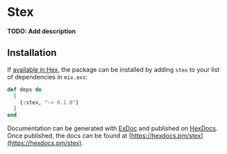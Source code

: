 # Stex

**TODO: Add description**

## Installation

If [available in Hex](https://hex.pm/docs/publish), the package can be installed
by adding `stex` to your list of dependencies in `mix.exs`:

```elixir
def deps do
  [
    {:stex, "~> 0.1.0"}
  ]
end
```

Documentation can be generated with [ExDoc](https://github.com/elixir-lang/ex_doc)
and published on [HexDocs](https://hexdocs.pm). Once published, the docs can
be found at [https://hexdocs.pm/stex](https://hexdocs.pm/stex).

